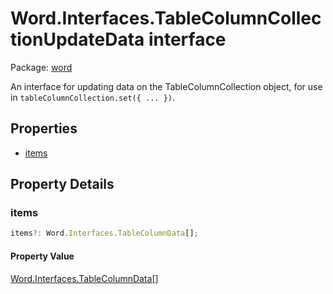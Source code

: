 # Word.Interfaces.TableColumnCollectionUpdateData interface

Package: [word](/en-us/javascript/api/word)

An interface for updating data on the TableColumnCollection object, for use in `tableColumnCollection.set({ ... })`.

## Properties

- [items](#items)

## Property Details

### items

```typescript
items?: Word.Interfaces.TableColumnData[];
```

#### Property Value

[Word.Interfaces.TableColumnData](/en-us/javascript/api/word/word.interfaces.tablecolumndata)[]